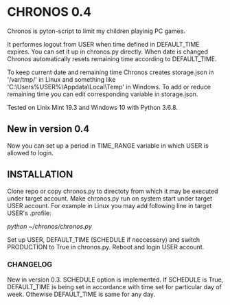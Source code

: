 # CHRONOS 0.4

Chronos is pyton-script to limit my children playinig PC games.

It performes logout from USER when time defined in DEFAULT_TIME expires. You can set it up in chronos.py directly.
When date is changed Chronos automatically resets remaining time according to DEFAULT_TIME.

To keep current date and remaining time Chronos creates storage.json in '/var/tmp/' in Linux and something like 
'C:\Users\%USER%\Appdata\Local\Temp\' in Windows. To add or reduce remaining time you can edit corresponding variable 
in storage.json. 

Tested on Linix Mint 19.3 and Windows 10 with Python 3.6.8. 


## New in version 0.4

Now you can set up a period in TIME_RANGE variable in which USER is allowed to login.


## INSTALLATION

Clone repo or copy chronos.py to directoty from which it may be executed under target account.
Make chronos.py run on system start under target USER account. For example in Linux you may add following
line in target USER's .profile:

_python ~/chronos/chronos.py_

Set up USER, DEFAULT_TIME (SCHEDULE if neccessery) and switch PRODUCTION to True in chronos.py. Reboot and login USER
account.


### CHANGELOG

New in version 0.3.
SCHEDULE option is implemented. If SCHEDULE is True, DEFAULT_TIME is being set in accordance with 
time set for particular day of week. Othewise DEFAULT_TIME is same for any day.
